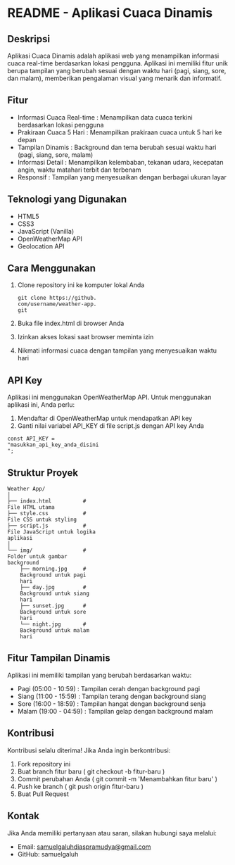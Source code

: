 # README - Aplikasi Cuaca Dinamis

## Deskripsi

Aplikasi Cuaca Dinamis adalah aplikasi web yang menampilkan informasi cuaca real-time berdasarkan lokasi pengguna. Aplikasi ini memiliki fitur unik berupa tampilan yang berubah sesuai dengan waktu hari (pagi, siang, sore, dan malam), memberikan pengalaman visual yang menarik dan informatif.

## Fitur

- Informasi Cuaca Real-time : Menampilkan data cuaca terkini berdasarkan lokasi pengguna
- Prakiraan Cuaca 5 Hari : Menampilkan prakiraan cuaca untuk 5 hari ke depan
- Tampilan Dinamis : Background dan tema berubah sesuai waktu hari (pagi, siang, sore, malam)
- Informasi Detail : Menampilkan kelembaban, tekanan udara, kecepatan angin, waktu matahari terbit dan terbenam
- Responsif : Tampilan yang menyesuaikan dengan berbagai ukuran layar

## Teknologi yang Digunakan

- HTML5
- CSS3
- JavaScript (Vanilla)
- OpenWeatherMap API
- Geolocation API

## Cara Menggunakan

1. Clone repository ini ke komputer lokal Anda

   ```
   git clone https://github.
   com/username/weather-app.
   git
   ```

2. Buka file index.html di browser Anda
3. Izinkan akses lokasi saat browser meminta izin
4. Nikmati informasi cuaca dengan tampilan yang menyesuaikan waktu hari

## API Key

Aplikasi ini menggunakan OpenWeatherMap API. Untuk menggunakan aplikasi ini, Anda perlu:

1. Mendaftar di OpenWeatherMap untuk mendapatkan API key
2. Ganti nilai variabel API_KEY di file script.js dengan API key Anda

```
const API_KEY = 
"masukkan_api_key_anda_disini
";
```

## Struktur Proyek

```
Weather App/
│
├── index.html          # 
File HTML utama
├── style.css           # 
File CSS untuk styling
├── script.js           # 
File JavaScript untuk logika 
aplikasi
│
└── img/                # 
Folder untuk gambar 
background
    ├── morning.jpg     # 
    Background untuk pagi 
    hari
    ├── day.jpg         # 
    Background untuk siang 
    hari
    ├── sunset.jpg      # 
    Background untuk sore 
    hari
    └── night.jpg       # 
    Background untuk malam 
    hari
```

## Fitur Tampilan Dinamis

Aplikasi ini memiliki tampilan yang berubah berdasarkan waktu:

- Pagi (05:00 - 10:59) : Tampilan cerah dengan background pagi
- Siang (11:00 - 15:59) : Tampilan terang dengan background siang
- Sore (16:00 - 18:59) : Tampilan hangat dengan background senja
- Malam (19:00 - 04:59) : Tampilan gelap dengan background malam

## Kontribusi

Kontribusi selalu diterima! Jika Anda ingin berkontribusi:

1. Fork repository ini
2. Buat branch fitur baru ( git checkout -b fitur-baru )
3. Commit perubahan Anda ( git commit -m 'Menambahkan fitur baru' )
4. Push ke branch ( git push origin fitur-baru )
5. Buat Pull Request

## Kontak

Jika Anda memiliki pertanyaan atau saran, silakan hubungi saya melalui:

- Email: samuelgaluhdiaspramudya@gmail.com
- GitHub: samuelgaluh
